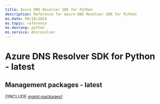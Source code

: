 ```yaml
---
title: Azure DNS Resolver SDK for Python
description: Reference for Azure DNS Resolver SDK for Python
ms.date: 09/18/2024
ms.topic: reference
ms.devlang: python
ms.service: dnsresolver
---
```

# Azure DNS Resolver SDK for Python - latest

## Management packages - latest
[!INCLUDE [mgmt-packages](dns-resolver-mgmt-index.md)]